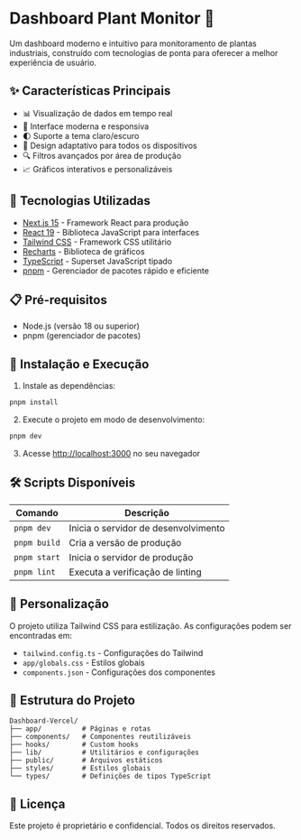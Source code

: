 # Dashboard Plant Monitor 🌱

Um dashboard moderno e intuitivo para monitoramento de plantas industriais, construído com tecnologias de ponta para oferecer a melhor experiência de usuário.

## ✨ Características Principais

- 📊 Visualização de dados em tempo real
- 🎯 Interface moderna e responsiva
- 🌓 Suporte a tema claro/escuro
- 📱 Design adaptativo para todos os dispositivos
- 🔍 Filtros avançados por área de produção
- 📈 Gráficos interativos e personalizáveis

## 🚀 Tecnologias Utilizadas

- [Next.js 15](https://nextjs.org/) - Framework React para produção
- [React 19](https://react.dev/) - Biblioteca JavaScript para interfaces
- [Tailwind CSS](https://tailwindcss.com/) - Framework CSS utilitário
- [Recharts](https://recharts.org/) - Biblioteca de gráficos
- [TypeScript](https://www.typescriptlang.org/) - Superset JavaScript tipado
- [pnpm](https://pnpm.io/) - Gerenciador de pacotes rápido e eficiente

## 📋 Pré-requisitos

- Node.js (versão 18 ou superior)
- pnpm (gerenciador de pacotes)

## 🔧 Instalação e Execução

1. Instale as dependências:
```bash
pnpm install
```

2. Execute o projeto em modo de desenvolvimento:
```bash
pnpm dev
```

3. Acesse [http://localhost:3000](http://localhost:3000) no seu navegador

## 🛠️ Scripts Disponíveis

| Comando | Descrição |
|---------|-----------|
| `pnpm dev` | Inicia o servidor de desenvolvimento |
| `pnpm build` | Cria a versão de produção |
| `pnpm start` | Inicia o servidor de produção |
| `pnpm lint` | Executa a verificação de linting |

## 🎨 Personalização

O projeto utiliza Tailwind CSS para estilização. As configurações podem ser encontradas em:
- `tailwind.config.ts` - Configurações do Tailwind
- `app/globals.css` - Estilos globais
- `components.json` - Configurações dos componentes

## 📁 Estrutura do Projeto

```
Dashboard-Vercel/
├── app/          # Páginas e rotas
├── components/   # Componentes reutilizáveis
├── hooks/        # Custom hooks
├── lib/          # Utilitários e configurações
├── public/       # Arquivos estáticos
├── styles/       # Estilos globais
└── types/        # Definições de tipos TypeScript
```

## 📝 Licença

Este projeto é proprietário e confidencial. Todos os direitos reservados.